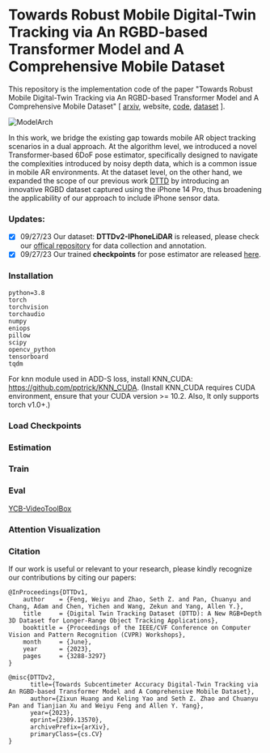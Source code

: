 # Towards Robust Mobile Digital-Twin Tracking via An RGBD-based Transformer Model and A Comprehensive Mobile Dataset
This repository is the implementation code of the paper "Towards Robust Mobile Digital-Twin Tracking via An RGBD-based Transformer Model and A Comprehensive Mobile Dataset" [ [arxiv](https://arxiv.org/abs/2309.13570), website, [code](https://github.com/OpenARK-Berkeley/DigitalTwin-6DPose/edit/), [dataset](https://github.com/OpenARK-Berkeley/DTTDv2-IPhoneLiDAR) ]. 

![ModelArch](https://github.com/OpenARK-Berkeley/DigitalTwin-6DPose/assets/106426767/3f78f335-2801-4822-934c-55bac10c543d)

In this work, we bridge the existing gap towards mobile AR object tracking scenarios in a dual approach. At the algorithm level, we introduced a novel Transformer-based 6DoF  pose estimator, specifically designed to navigate the complexities introduced by noisy depth data, which is a common issue in mobile AR environments. At the dataset level, on the other hand, we expanded the scope of our previous work [DTTD](https://arxiv.org/abs/2302.05991) by introducing an innovative RGBD dataset captured using the iPhone 14 Pro, thus broadening the applicability of our approach to include iPhone sensor data. 

### Updates:
- [x] 09/27/23 Our dataset: **DTTDv2-IPhoneLiDAR** is released, please check our [offical repository](https://github.com/OpenARK-Berkeley/DTTDv2-IPhoneLiDAR) for data collection and annotation.
- [x] 09/27/23 Our trained **checkpoints** for pose estimator are released [here](https://drive.google.com/drive/folders/18laguqXN7b-WTFrHlRpbteqmE8oRF_8H?usp=drive_link).

### Installation
```
python=3.8
torch
torchvision
torchaudio
numpy
eniops
pillow
scipy
opencv_python
tensorboard
tqdm
```

For knn module used in ADD-S loss, install KNN_CUDA: https://github.com/pptrick/KNN_CUDA. (Install KNN_CUDA requires CUDA environment, ensure that your CUDA version >= 10.2. Also, It only supports torch v1.0+.)

### Load Checkpoints

### Estimation

### Train

### Eval
[YCB-VideoToolBox](https://github.com/yuxng/YCB_Video_toolbox)

### Attention Visualization


### Citation
If our work is useful or relevant to your research, please kindly recognize our contributions by citing our papers:
```
@InProceedings{DTTDv1,
    author    = {Feng, Weiyu and Zhao, Seth Z. and Pan, Chuanyu and Chang, Adam and Chen, Yichen and Wang, Zekun and Yang, Allen Y.},
    title     = {Digital Twin Tracking Dataset (DTTD): A New RGB+Depth 3D Dataset for Longer-Range Object Tracking Applications},
    booktitle = {Proceedings of the IEEE/CVF Conference on Computer Vision and Pattern Recognition (CVPR) Workshops},
    month     = {June},
    year      = {2023},
    pages     = {3288-3297}
}

@misc{DTTDv2,
      title={Towards Subcentimeter Accuracy Digital-Twin Tracking via An RGBD-based Transformer Model and A Comprehensive Mobile Dataset}, 
      author={Zixun Huang and Keling Yao and Seth Z. Zhao and Chuanyu Pan and Tianjian Xu and Weiyu Feng and Allen Y. Yang},
      year={2023},
      eprint={2309.13570},
      archivePrefix={arXiv},
      primaryClass={cs.CV}
}
```



